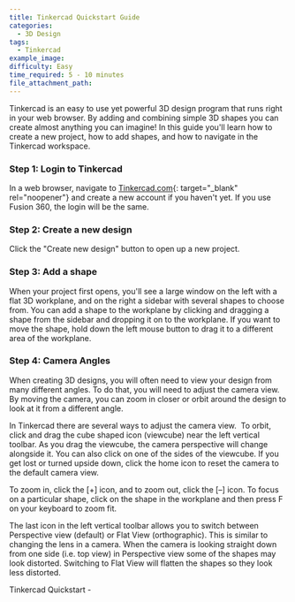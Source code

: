 ```yaml
---
title: Tinkercad Quickstart Guide
categories:
  - 3D Design
tags:
  - Tinkercad
example_image:
difficulty: Easy
time_required: 5 - 10 minutes
file_attachment_path:
---
```


Tinkercad is an easy to use yet powerful 3D design program that runs right in your web browser. By adding and combining simple 3D shapes you can create almost anything you can imagine\! In this guide you'll learn how to create a new project, how to add shapes, and how to navigate in the Tinkercad workspace.

### Step 1: Login to Tinkercad

In a web browser, navigate to [Tinkercad.com](http://www.tinkercad.com){: target="_blank" rel="noopener"} and create a new account if you haven't yet. If you use Fusion 360, the login will be the same.

### Step 2: Create a new design

Click the "Create new design" button to open up a new project.

### Step 3: Add a shape

When your project first opens, you'll see a large window on the left with a flat 3D workplane, and on the right a sidebar with several shapes to choose from. You can add a shape to the workplane by clicking and dragging a shape from the sidebar and dropping it on to the workplane. If you want to move the shape, hold down the left mouse button to drag it to a different area of the workplane.

### Step 4: Camera Angles

When creating 3D designs, you will often need to view your design from many different angles. To do that, you will need to adjust the camera view. By moving the camera, you can zoom in closer or orbit around the design to look at it from a different angle.

In Tinkercad there are several ways to adjust the camera view.&nbsp; To orbit, click and drag the cube shaped icon (viewcube) near the left vertical toolbar. As you drag the viewcube, the camera perspective will change alongside it. You can also click on one of the sides of the viewcube. If you get lost or turned upside down, click the home icon to reset the camera to the default camera view.

To zoom in, click the \[+\] icon, and to zoom out, click the \[–\] icon. To focus on a particular shape, click on the shape in the workplane and then press F on your keyboard to zoom fit.

The last icon in the left vertical toolbar allows you to switch between Perspective view (default) or Flat View (orthographic). This is similar to changing the lens in a camera. When the camera is looking straight down from one side (i.e. top view) in Perspective view some of the shapes may look distorted. Switching to Flat View will flatten the shapes so they look less distorted.

Tinkercad Quickstart -